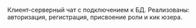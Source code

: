 Клиент-серверный чат с подключением к БД. Реализованы: авторизация, регистрация, присвоение роли и кик юзера.
